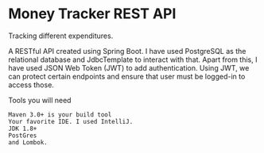 # **Money Tracker REST API**

Tracking different expenditures.

A RESTful API created using Spring Boot. I have used PostgreSQL as the relational database and JdbcTemplate to interact with that. Apart from this, I have used JSON Web Token (JWT) to add authentication. Using JWT, we can protect certain endpoints and ensure that user must be logged-in to access those.

Tools you will need

    Maven 3.0+ is your build tool
    Your favorite IDE. I used IntelliJ.
    JDK 1.8+
    PostGres
    and Lombok.
